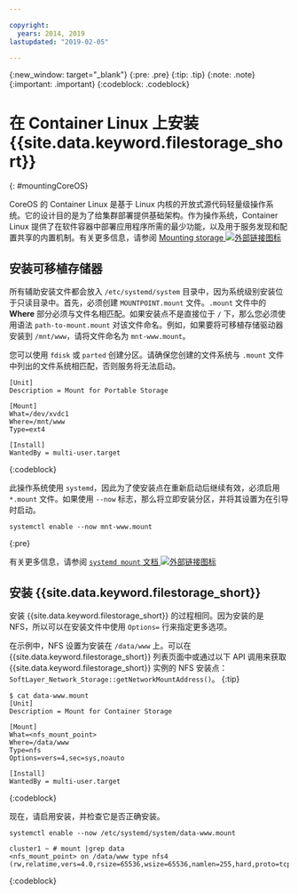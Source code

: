```yaml
---

copyright:
  years: 2014, 2019
lastupdated: "2019-02-05"

---
```

{:new_window: target="_blank"}
{:pre: .pre}
{:tip: .tip}
{:note: .note}
{:important: .important}
{:codeblock: .codeblock}


# 在 Container Linux 上安装 {{site.data.keyword.filestorage_short}}
{: #mountingCoreOS}

CoreOS 的 Container Linux 是基于 Linux 内核的开放式源代码轻量级操作系统。它的设计目的是为了给集群部署提供基础架构。作为操作系统，Container Linux 提供了在软件容器中部署应用程序所需的最少功能，以及用于服务发现和配置共享的内置机制。有关更多信息，请参阅 [Mounting storage ![外部链接图标](../../icons/launch-glyph.svg "外部链接图标")](https://coreos.com/os/docs/latest/mounting-storage.html)

## 安装可移植存储器

所有辅助安装文件都会放入 `/etc/systemd/system` 目录中，因为系统级别安装位于只读目录中。首先，必须创建 `MOUNTPOINT.mount` 文件。`.mount` 文件中的 **Where** 部分必须与文件名相匹配。如果安装点不是直接位于 `/` 下，那么您必须使用语法 `path-to-mount.mount` 对该文件命名。例如，如果要将可移植存储驱动器安装到 `/mnt/www`，请将文件命名为 `mnt-www.mount`。

您可以使用 `fdisk` 或 `parted` 创建分区。请确保您创建的文件系统与 `.mount` 文件中列出的文件系统相匹配，否则服务将无法启动。


```
[Unit]
Description = Mount for Portable Storage

[Mount]
What=/dev/xvdc1
Where=/mnt/www
Type=ext4

[Install]
WantedBy = multi-user.target
```
{:codeblock}


此操作系统使用 `systemd`，因此为了使安装点在重新启动后继续有效，必须启用 `*.mount` 文件。如果使用 `--now` 标志，那么将立即安装分区，并将其设置为在引导时启动。

```
systemctl enable --now mnt-www.mount
```
{:pre}

有关更多信息，请参阅 [`systemd mount` 文档 ![外部链接图标](../../icons/launch-glyph.svg "外部链接图标")](https://www.freedesktop.org/software/systemd/man/systemd.mount.html)

## 安装 {{site.data.keyword.filestorage_short}}

安装 {{site.data.keyword.filestorage_short}} 的过程相同。因为安装的是 NFS，所以可以在安装文件中使用 `Options=` 行来指定更多选项。

在示例中，NFS 设置为安装在 `/data/www` 上。可以在 {{site.data.keyword.filestorage_short}} 列表页面中或通过以下 API 调用来获取 {{site.data.keyword.filestorage_short}} 实例的 NFS 安装点：`SoftLayer_Network_Storage::getNetworkMountAddress()`。
{:tip}

```
$ cat data-www.mount
[Unit]
Description = Mount for Container Storage

[Mount]
What=<nfs_mount_point>
Where=/data/www
Type=nfs
Options=vers=4,sec=sys,noauto

[Install]
WantedBy = multi-user.target
```
{:codeblock}

现在，请启用安装，并检查它是否正确安装。

```
systemctl enable --now /etc/systemd/system/data-www.mount

cluster1 ~ # mount |grep data
<nfs_mount_point> on /data/www type nfs4 (rw,relatime,vers=4.0,rsize=65536,wsize=65536,namlen=255,hard,proto=tcp,port=0,timeo=600,retrans=2,sec=sys,clientaddr=10.81.x.x,local_lock=none,addr=10.1.x.x)
```
{:codeblock}
